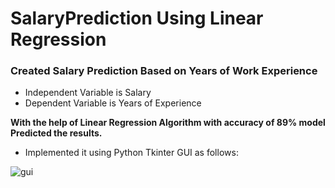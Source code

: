# SalaryPrediction Using Linear Regression

### **Created Salary Prediction Based on Years of Work Experience**

- Independent Variable is Salary
- Dependent Variable is Years of Experience

**With the help of Linear Regression Algorithm with accuracy of 89%  model Predicted the results.**



- Implemented it using Python Tkinter GUI as follows:


![gui](https://user-images.githubusercontent.com/72223057/120932786-d282e880-c714-11eb-8889-d3194b89896d.JPG)
